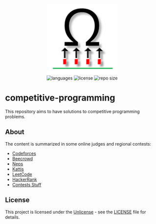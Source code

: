 <div align="center">
  <img src="competitive-programming.png" width="230px" />
</div>
<div align="center">
  <img src="https://img.shields.io/github/languages/count/leandro-santi/competitive-programming?color=%#145A32&style=flat-square" alt="languages" />
  <img src="https://img.shields.io/github/license/leandro-santi/competitive-programming?color=%#145A32&style=flat-square" alt="license" />
  <img src="https://img.shields.io/github/repo-size/leandro-santi/competitive-programming?color=%#145A32&style=flat-square" alt="repo size" />
</div>

# competitive-programming

This repository aims to have solutions to competitive programming problems.

## About

The content is summarized in some online judges and regional contests:

* [Codeforces](https://codeforces.com/)
* [Beecrowd](https://beecrowd.com/)
* [Neps](https://neps.academy/br)
* [Kattis](https://open.kattis.com/)
* [LeetCode](https://leetcode.com/)
* [HackerRank](https://www.hackerrank.com/)
* [Contests Stuff](https://maratona.sbc.org.br/)

## License

This project is licensed under the [Unlicense](https://unlicense.org/) - see the [LICENSE](LICENSE) file for details.
